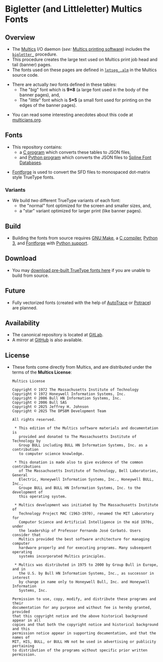<!-- SPDX-License-Identifier: Multics -->
<!-- Copyright (c) 1972 Massachusetts Institute of Technology -->
<!-- Copyright (c) 1972-1982 Honeywell Information Systems, Inc. -->
<!-- Copyright (c) 2006 Bull HN Information Systems, Inc. -->
<!-- Copyright (c) 2006 Bull SAS -->
<!-- Copyright (c) 2025 Jeffrey H. Johnson -->
<!-- Copyright (c) 2025 The DPS8M Development Team -->
<!-- scspell-id: 9c26b4ce-9415-11f0-9013-80ee73e9b8e7 -->
# Bigletter (and Littleletter) Multics Fonts

## Overview

* The [Multics](https://swenson.org/multics_wiki/) I/O daemon (*see:* [Multics printing software](https://multicians.org/printer.html)) includes the [`bigletter_`](https://dps8m.gitlab.io/sb/MR12.8/library_dir_dir/system_library_standard/source/bound_printing_cmds_.s.archive/bigletter_.pl1.html) procedure.
* This procedure creates the large text used on Multics print job head and tail (banner) pages.
* The fonts used on these pages are defined in [`letseg_.alm`](https://dps8m.gitlab.io/sb/MR12.8/library_dir_dir/system_library_standard/source/bound_printing_cmds_.s.archive/letseg_.alm.html) in the Multics source code.
[]()

[]()
* There are actually *two* fonts defined in these tables:
  * The "*big*" font which is **9×8** (a large font used in the body of the banner pages), and,
  * The "*little*" font which is **5×5** (a small font used for printing on the edges of the banner pages).
[]()

[]()
* You can read some interesting anecdotes about this code at [multicians.org](https://multicians.org/bigletter_.html).

## Fonts

* This repository contains:
  * a [C program](makefont.c) which converts these tables to JSON files,
  * and [Python program](makefont.py) which converts the JSON files to [Spline Font Databases](https://github.com/fontforge/fontforge/blob/master/fontforge/sfd.c).
[]()

[]()
* [Fontforge](https://fontforge.org/) is used to convert the SFD files to monospaced dot-matrix style TrueType fonts.

### Variants

* We build *two* different TrueType variants of each font:
  * the "normal" font optimized for the screen and smaller sizes, and,
  * a "star" variant optimized for larger print (like banner pages).

## Build

* Building the fonts from source requires [GNU Make](https://www.gnu.org/software/make/), a [C compiler](https://gcc.gnu.org/), [Python 3](https://www.python.org/), and [Fontforge](https://fontforge.org/) with [Python support](https://fontforge.org/docs/scripting/python.html).

## Download

* You may [download pre-built TrueType fonts here](TrueType) if you are unable to build from source.

## Future

* Fully vectorized fonts (created with the help of [AutoTrace](https://github.com/autotrace/autotrace) or [Potrace](https://potrace.sourceforge.net/)) are planned.

## Availability

* The canonical repository is located at [GitLab](https://gitlab.com/dps8m/font-bigletter-multics).
* A mirror at [GitHub](https://github.com/johnsonjh/font-bigletter-multics) is also available.

## License

* These fonts come directly from Multics, and are distributed under the terms of the **Multics License**:
  []()

  []()
  ```
  Multics License

  Copyright © 1972 The Massachusetts Institute of Technology
  Copyright © 1972 Honeywell Information Systems, Inc.
  Copyright © 2006 Bull HN Information Systems, Inc.
  Copyright © 2006 Bull SAS
  Copyright © 2025 Jeffrey H. Johnson
  Copyright © 2025 The DPS8M Development Team

  All rights reserved.

   * This edition of the Multics software materials and documentation is
     provided and donated to The Massachusetts Institute of Technology by
     Group BULL including BULL HN Information Systems, Inc. as a contribution
     to computer science knowledge.

   * This donation is made also to give evidence of the common contributions
     of The Massachusetts Institute of Technology, Bell Laboratories, General
     Electric, Honeywell Information Systems, Inc., Honeywell BULL, Inc.,
     Groupe BULL and BULL HN Information Systems, Inc. to the development of
     this operating system.

   * Multics development was initiated by The Massachusetts Institute of
     Technology Project MAC (1963-1970), renamed the MIT Laboratory for
     Computer Science and Artificial Intelligence in the mid 1970s, under
     the leadership of Professor Fernando José Corbató. Users consider that
     Multics provided the best software architecture for managing computer
     hardware properly and for executing programs. Many subsequent operating
     systems incorporated Multics principles.

   * Multics was distributed in 1975 to 2000 by Group Bull in Europe, and in
     the U.S. by Bull HN Information Systems, Inc., as successor in interest
     by change in name only to Honeywell Bull, Inc. and Honeywell Information
     Systems, Inc.

  Permission to use, copy, modify, and distribute these programs and their
  documentation for any purpose and without fee is hereby granted, provided
  that this copyright notice and the above historical background appear in all
  copies and that both the copyright notice and historical background and this
  permission notice appear in supporting documentation, and that the names of
  MIT, HIS, BULL, or BULL HN not be used in advertising or publicity pertaining
  to distribution of the programs without specific prior written permission.
  ```
